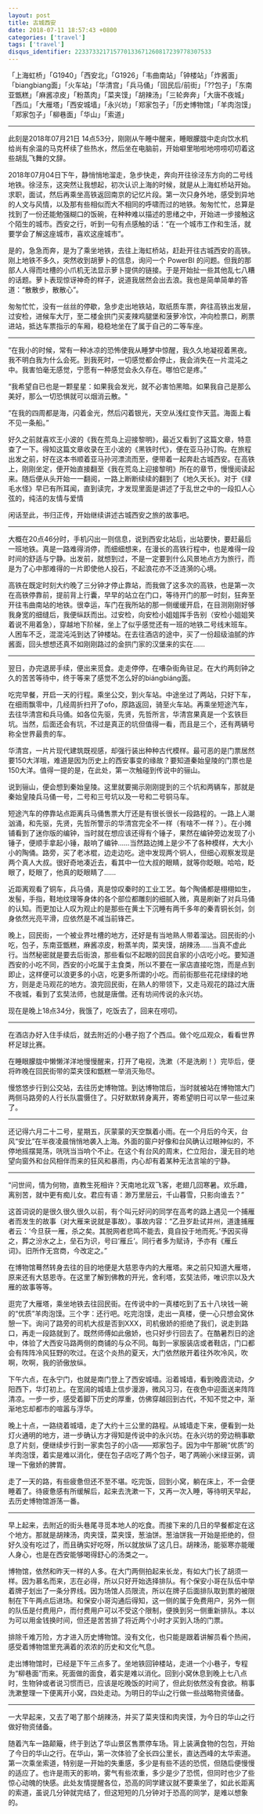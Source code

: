 ```yaml
---
layout: post
title: 古城西安
date: 2018-07-11 18:57:43 +0800
categories: ['travel']
tags: ['travel']
disqus_identifier: 223373321715770133671260817239778307533
---
```


「上海虹桥」「G1940」「西安北」「G1926」「韦曲南站」「钟楼站」「炸酱面」「biangbiang面」「火车站」「华清宫」「兵马俑」「回民后/前街」「??包子」「东南亚甑糕」「麻酱凉皮」「粉蒸肉」「菜夹馍」「胡辣汤」「三轮奔奔」「大唐不夜城」「西瓜」「大雁塔」「西安城墙」「永兴坊」「郑家包子」「历史博物馆」「羊肉泡馍」「郑家包子」「柳巷面」「华山」「索道」

- - -

此刻是2018年07月21日 14点53分，刚刚从午睡中醒来，睡眼朦胧中走向饮水机给尚有余温的马克杯续了些热水，然后坐在电脑前，开始噼里啪啦地唠唠叨叨着这些胡乱飞舞的文辞。

2018年07月04日下午，静悄悄地溜走，急步快走，奔向开往徐泾东方向的二号线地铁。徐泾东，这突然让我想起，初次认识上海的时候，就是从上海虹桥站开始。求职，面试，然后再乘坐高铁返回南京的记忆片段。第一次只身外地，感受到异地的人文与风情，以及那有些相似而大不相同的呼啸而过的地铁。匆匆忙忙，总算是找到了一份还能勉强糊口的饭碗，在种种难以描述的思绪之中，开始进一步接触这个陌生的城市。西安之行，听到一句有点感触的话：“在一个城市工作和生活，就要学会了解这座城市，喜欢这座城市”。

是的，急急而奔，是为了乘坐地铁，去往上海虹桥站，赶赴开往古城西安的高铁。刚上地铁不多久，突然收到胡萝卜的信息，询问一个 PowerBI 的问题。但我的那部人人得而吐槽的小爪机无法显示萝卜提供的链接。于是开始扯一些其他乱七八糟的话题。萝卜表现惊讶神奇的样子，说道我居然会出去浪。我也是简单简单的答道：“散散步，散散心”。

匆匆忙忙，没有一丝丝的停歇，急步走出地铁站，取纸质车票，奔往高铁出发层，过安检，进候车大厅，至二楼金拱门买麦辣鸡腿堡和菠萝冷饮，冲向检票口，刷票进站，抵达车票指示的车厢，稳稳地坐在了属于自己的二等车座。

- - -


“在我小的时候，常有一种冰凉的恐怖使我从睡梦中惊醒，我久久地凝视着黑夜。我不明白我为什么会死。到我死时，一切感觉都会停止，我会消失在一片混沌之中。我害怕毫无感觉，宁愿有一种感觉会永久存在。哪怕它是疼。”

“我希望自已也是一颗星星：如果我会发光，就不必害怕黑暗。如果我自己是那么美好，那么一切恐惧就可以烟消云散。"

 “在我的四周都是海，闪着金光，然后闪着银光，天空从浅红变作天蓝。海面上看不见一条船。”

好久之前就喜欢王小波的《我在荒岛上迎接黎明》，最近又看到了这篇文章，特意查了一下。得知这篇文章收录在王小波的《黑铁时代》，便在亚马孙订购。在旅程出发之前，好在这本书顺着亚马孙河漂流而至，便带着一起奔赴古城西安。在高铁上，刚刚坐定，便开始直接翻至《我在荒岛上迎接黎明》所在的章节，慢慢阅读起来。随后便从头开始一一翻阅，一路上断断续续的翻到了《地久天长》。对于《绿毛水怪》早已有所耳闻，直到读完，才发现里面是讲述了于乱世之中的一段扣人心弦的，纯洁的友情与爱情

闲话至此，书归正传，开始继续讲述古城西安之旅的故事吧。

- - -

大概在20点46分时，手机闪出一则信息，说到西安北站后，出站要快，要赶最后一班地铁。真是一路难得消停，而细细想来，在漫长的高铁行程中，也是难得一段时间的舒适与宁静。出发前，就想到过，不是一定要到什么风景地点方为旅行，而是为了心中那难得的一片即使他人投石，不起浪花亦不泛涟漪的心境。

高铁在既定时刻大约晚了三分钟才停止靠站，而我做了这多次的高铁，也是第一次在高铁停靠前，提前背上行囊，早早的站立在门口，等待开门的那一时刻，狂奔至开往韦曲南站的地铁。很幸运，车门在我所站的那一侧缓缓开启，在目测刚刚好够我身宽的细缝后，我便纵跃而出。过安检，向安检小姐姐挥手告别（安检小姐姐笑着说不用着急），穿越地下阶梯，坐上了似乎感觉还有一班的地铁二号线末班车。人困车不乏，混混沌沌到达了钟楼站。在去往酒店的途中，买了一份超级油腻的炸酱面，回头想想还真不如刚刚路过的金拱门家的汉堡来的实在……

- - -

翌日，办完退房手续，便出来觅食。走走停停，在嘈杂街角驻足。在大约两刻钟之久的苦苦等待中，终于等来了感觉不怎么好的biángbiáng面。

吃完早餐，开启一天的行程。乘坐公交，到火车站。中途坐过了两站，只好下车，在细雨飘零中，几经周折扫开了ofo，原路返回，骑至火车站。再乘坐短途汽车，去往华清宫和兵马俑。如各位先驱，先贤，先哲所言，华清宫果真是一个玄铁巨坑。当然，后面还会有坑，不过是真正的坑但值得一看，而且是三个，还有两辆号称全世界最贵的车。

华清宫，一片片现代建筑既视感，却强行装出种种古代模样。最可恶的是门票居然要150大洋哦，难道是因为历史上的西安事变的缘故？要知道秦始皇陵的门票也是150大洋。值得一提的是，在此处，第一次触碰到传说中的骊山。

说到骊山，便会想到秦始皇陵。这里就要揭示刚刚提到的三个坑和两辆车，那就是秦始皇陵兵马俑一号，二号和三号坑以及一号和二号铜马车。

短途汽车的停靠站点距离兵马俑售票大厅还是有很长很长一段路程的。一路上人潮汹涌，和先驱，先贤，先哲所警示的华清宫完全不一样（有啥不一样？）。在小摊铺看到了迷你版的编钟，当时就在想应该还得有个锤子，果然在编钟旁边发现了小锤子，便顺手拿起小锤，敲响了编钟……当然路边摊上是少不了各种模样，大大小小的陶俑。路旁，买了老冰棍，边走边吃。途中发现两个铜人，但细心观察发现是两个真人大叔。很好奇地凑近去，看其中一位大叔的眼睛，就等你眨眼。哈哈，眨眼了，眨眼了，他真的眨眼睛了……

近距离观看了铜车，兵马俑，真是惊叹秦时的工业工艺。每个陶俑都是栩栩如生，发髻，手指，鞋地纹理等身体的各个部位都雕刻的细腻入微，真是刷新了对兵马俑的认知。而更加让人叹为观止的是那些在黄土下沉睡有两千多年的秦青铜长剑，剑身依然光亮平滑，应依然是不减当前锋芒。

晚上，回民街，一个被业界吐槽的地方，还好是有当地熟人带着溜达。回民街的小吃，包子，东南亚甑糕，麻酱凉皮，粉蒸羊肉，菜夹馍，胡辣汤……当真不虚此行。当然秘密就是要去后街浪，那些看似不起眼的回民自家的小店吃小吃。要知道西安的小吃不同，西安的小吃属于主食类，所以不要在一家店直接吃饱，而是点到即止，这样便可以浪更多的小店，吃更多所谓的小吃。而前街那些花花绿绿的地方，则是走马观花的地方。浪完回民街，在熟人的带领下，又走马观花的路过大唐不夜城，看到了玄奘法师，也就是唐僧。还有坊间传说的永兴坊。

现在是晚上18点34分，我饿了，吃饭去了，回来在唠叨。

- - -

在酒店办好入住手续后，就去附近的小巷子抱了个西瓜。做个吃瓜观众，看看世界杯足球比赛。

在睡眼朦胧中懒懒洋洋地慢慢醒来，打开了电视，洗漱（不是洗刷！）完毕后，便将昨晚在回民街带的菜夹馍和甑糕一举消灭殆尽。

慢悠悠步行到公交站，去往历史博物馆。到达博物馆后，当时就被站在博物馆大门两侧马路旁的人行长队震慑住了。只好默默转身离开，寄希望明日可以早一些过来了。

- - -

还记得六月二十二号，星期五，灰蒙蒙的天空飘着小雨。在一个月后的今天，台风“安比”在半夜凌晨悄悄地袭入上海。外面的窗户好像和台风确认过眼神似的，不停地摇摆晃荡，咣咣当当响个不止。在这个有台风的周末，伫立阳台，漫无目的地望向窗外和台风相伴而来的狂风和暴雨，内心却有着某种无法言喻的宁静。

- - -

“问世间，情为何物，直教生死相许？天南地北双飞客，老翅几回寒暑。欢乐趣，离别苦，就中更有痴儿女。君应有语：渺万里层云，千山暮雪，只影向谁去？”

这首词说的是很久很久很久以前，有个叫元好问的同学在高考的路上遇见一个捕雁者而发生的故事（对大雁来说就是事故）。事故内容：“乙丑岁赴试并州，道逢捕雁者云：‘今旦获一雁，杀之矣。其脱网者悲鸣不能去，竟自投于地而死。’予因买得之，葬之汾水之上，垒石为识，号曰‘雁丘’。同行者多为赋诗，予亦有《雁丘词》。旧所作无宫商，今改定之。”

在博物馆蓦然转身去往的目的地便是大慈恩寺内的大雁塔。来之前只知道大雁塔，原来还有大慈恩寺。在这里了解到佛教的开光，舍利塔，玄奘法师，唯识宗以及大雁的故事等等。

逛完了大雁塔，乘坐地铁去往回民街。在传说中的一真楼吃到了五十八块钱一碗的“优质”羊肉泡馍。三个字：还行吧。吃完泡馍，走出一真楼，便一心只想会窝休憩一下。询问了路旁的司机大叔是否到XXX，司机傲娇的拒绝了我们，说走到路口，再走一段路就到了。既然师傅如此傲娇，也只好步行回去了。在酷暑烈日的途中，体验了大西安马路两侧的商铺的与众不同。每到一家服装店或者鞋店，门口都会有阵阵冷风狂野的吹过。在这个炎热的夏天，大门依然敞开着往外吹冷风，吹啊，吹啊，我的骄傲放纵。

下午六点，在永宁门，也就是南门登上了西安城墙。沿着城墙，看到晚霞流动，夕阳西下，华灯初上。在宽阔的城墙上信步漫游，微风习习，在夜色中迎面送来阵阵清凉。一步一步，感受着脚下历史的厚重，仿佛穿越回到古代，不知不觉之中，渐渐地忘却都市的喧嚣与浮华。

晚上十点，一路绕着城墙，走了大约十三公里的路程。从城墙走下来，便看到一处灯火通明的地方，进一步确认方才得知是传说中的永兴坊。在永兴坊的旁边稍事歇息了片刻，便继续步行到一家卖包子的小店——郑家包子。因为中午那碗“优质”的羊肉泡馍，着实是难以消化，便在包子店吃了两个包子，喝了两碗小米绿豆粥，调理一下傲娇的脾胃。

走了一天的路，有些疲惫但还不至不堪。吃完饭，回到小窝，躺在床上，不一会便睡着了。待疲惫感有所缓解后，起来去洗漱一下，又再一次入睡，等待明天早起，去历史博物馆游荡一番。

- - -

早上起来，去附近的街头巷尾寻觅本地人的吃食。而接下来的几日的早餐都定在这个地方。那就是胡辣汤，肉夹馍，菜夹馍，葱油饼。葱油饼我一开始是拒绝的，但好久没有吃过了，而且确实好吃呀，所以就放纵了这几日。胡辣汤，能驱寒亦能暖人身心，也是在西安能够喝得舒心的汤类之一。

博物馆，依然和昨天一样的人多。在大门两侧拍起来长龙，有如大门长了胡须一样。因为慕名而来，志在必得，所以只好开始选择排队。有个保安小哥在队伍中举着牌子划出了一条分界线。因为场馆人员限流，所以在牌子后面排队取到票的被限制在下午两点后进场。和保安小哥沟通后得知，这一侧的属于免费用户，另外一侧的队伍是付费用户，而付费用户可以不受这个限制，便换到另一侧重新排队。本以为可以用金钱换时间，但还是苦苦排了将近两个小时才买到入场的门票。

排除千难万险，方才进入历史博物馆。没有文化，也只能是跟着讲解员看个热闹，感受着博物馆里充满着的浓浓的历史和文化气息。

走出博物馆时，已经是下午三点多了。坐地铁回钟楼站，走进一个小巷子，专程为“柳巷面”而来。死面做的面食，着实是难以消化。回到小窝休息到晚上七八点时，生物钟或者说习惯而已，应该是吃晚饭的时间了，但此刻依然没有食欲。稍事洗漱整理一下便离开小窝，四处走动。为明日的华山之行做一些战略物资储备。

- - -

一大早起来，又去了喝了那个胡辣汤，并买了菜夹馍和肉夹馍，为今日的华山之行做好物资储备。

随着汽车一路颠簸，终于到达了华山景区售票停车场。背上装满食物的包包，开始了今日的华山之行。在华山，第一次体验了全长四公里长，直达西峰的太华索道。第一次乘坐索道，特别是一开始的失重感，多少是有些不适的恐慌，但随后便慢慢的适应了。也许是雨天的影响，雾气有些浓重，多少是少了恐慌，但同时也少了些惊心动魄的快感。此处友情提醒各位，恐高的同学建议就不要乘坐了，如此长距离的索道，虽说几分钟就完结了，但这短短的几分钟对于恐高的同学，是难以想象的。



